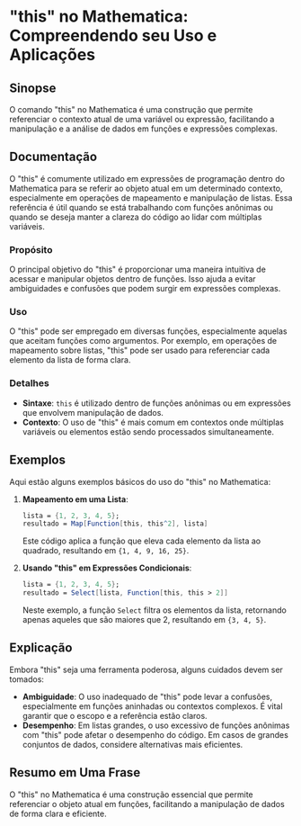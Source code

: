 <!--
Meta Description: # "this" no Mathematica: Compreendendo seu Uso e Aplicações ## Sinopse O comando "this" no Mathematica é uma construção que permite referenciar o cont...
Meta Keywords: que, funções, lista, mathematica, uma
-->

# "this" no Mathematica: Compreendendo seu Uso e Aplicações

## Sinopse
O comando "this" no Mathematica é uma construção que permite referenciar o contexto atual de uma variável ou expressão, facilitando a manipulação e a análise de dados em funções e expressões complexas.

## Documentação
O "this" é comumente utilizado em expressões de programação dentro do Mathematica para se referir ao objeto atual em um determinado contexto, especialmente em operações de mapeamento e manipulação de listas. Essa referência é útil quando se está trabalhando com funções anônimas ou quando se deseja manter a clareza do código ao lidar com múltiplas variáveis.

### Propósito
O principal objetivo do "this" é proporcionar uma maneira intuitiva de acessar e manipular objetos dentro de funções. Isso ajuda a evitar ambiguidades e confusões que podem surgir em expressões complexas.

### Uso
O "this" pode ser empregado em diversas funções, especialmente aquelas que aceitam funções como argumentos. Por exemplo, em operações de mapeamento sobre listas, "this" pode ser usado para referenciar cada elemento da lista de forma clara.

### Detalhes
- **Sintaxe**: `this` é utilizado dentro de funções anônimas ou em expressões que envolvem manipulação de dados.
- **Contexto**: O uso de "this" é mais comum em contextos onde múltiplas variáveis ou elementos estão sendo processados simultaneamente.

## Exemplos
Aqui estão alguns exemplos básicos do uso do "this" no Mathematica:

1. **Mapeamento em uma Lista**:
   ```mathematica
   lista = {1, 2, 3, 4, 5};
   resultado = Map[Function[this, this^2], lista]
   ```
   Este código aplica a função que eleva cada elemento da lista ao quadrado, resultando em `{1, 4, 9, 16, 25}`.

2. **Usando "this" em Expressões Condicionais**:
   ```mathematica
   lista = {1, 2, 3, 4, 5};
   resultado = Select[lista, Function[this, this > 2]]
   ```
   Neste exemplo, a função `Select` filtra os elementos da lista, retornando apenas aqueles que são maiores que 2, resultando em `{3, 4, 5}`.

## Explicação
Embora "this" seja uma ferramenta poderosa, alguns cuidados devem ser tomados:

- **Ambiguidade**: O uso inadequado de "this" pode levar a confusões, especialmente em funções aninhadas ou contextos complexos. É vital garantir que o escopo e a referência estão claros.
- **Desempenho**: Em listas grandes, o uso excessivo de funções anônimas com "this" pode afetar o desempenho do código. Em casos de grandes conjuntos de dados, considere alternativas mais eficientes.

## Resumo em Uma Frase
O "this" no Mathematica é uma construção essencial que permite referenciar o objeto atual em funções, facilitando a manipulação de dados de forma clara e eficiente.
